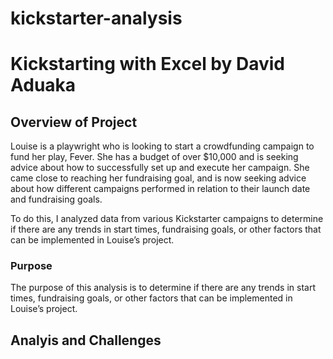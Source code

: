 # kickstarter-analysis
# Kickstarting with Excel by David Aduaka 
## Overview of Project
Louise is a playwright who is looking to start a crowdfunding campaign to fund her play, Fever. She has a budget of over $10,000 and is seeking advice about how to successfully set up and execute her campaign. She came close to reaching her fundraising goal, and is now seeking advice about how different campaigns performed in relation to their launch date and fundraising goals.

To do this, I analyzed data from various Kickstarter campaigns to determine if there are any trends in start times, fundraising goals, or other factors that can be implemented in Louise’s project.

### Purpose 
The purpose of this analysis is to determine if there are any trends in start times, fundraising goals, or other factors that can be implemented in Louise’s project.

## Analyis and Challenges 

